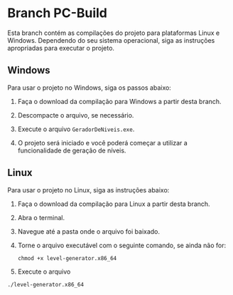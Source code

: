 # Branch PC-Build

Esta branch contém as compilações do projeto para plataformas Linux e Windows. Dependendo do seu sistema operacional, siga as instruções apropriadas para executar o projeto.

## Windows

Para usar o projeto no Windows, siga os passos abaixo:

1. Faça o download da compilação para Windows a partir desta branch.

2. Descompacte o arquivo, se necessário.

3. Execute o arquivo `GeradorDeNiveis.exe`.

4. O projeto será iniciado e você poderá começar a utilizar a funcionalidade de geração de níveis.

## Linux

Para usar o projeto no Linux, siga as instruções abaixo:

1. Faça o download da compilação para Linux a partir desta branch.

2. Abra o terminal.

3. Navegue até a pasta onde o arquivo foi baixado.

4. Torne o arquivo executável com o seguinte comando, se ainda não for: 

   ```shell
   chmod +x level-generator.x86_64

5. Execute o arquivo

  ```shell
  ./level-generator.x86_64

